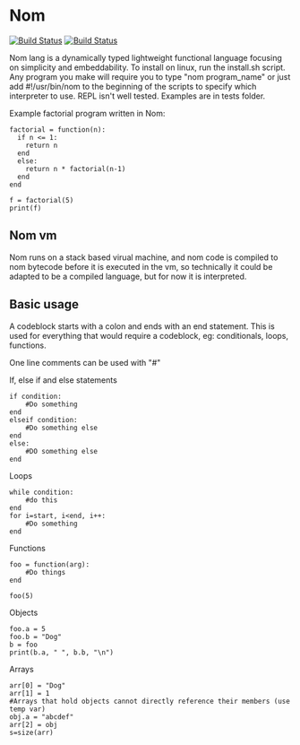 # Nom

[![Build Status](https://upload.wikimedia.org/wikipedia/commons/f/f8/License_icon-mit-88x31-2.svg)]()
[![Build Status](https://travis-ci.org/Mithreindeir/nom.svg?branch=master)](https://travis-ci.org/Mithreindeir/Nom)


Nom lang is a dynamically typed lightweight functional language focusing on simplicity and embeddability.
To install on linux, run the install.sh script. Any program you make will require you to type "nom program_name" or just add #!/usr/bin/nom to the beginning of the scripts to specify which interpreter to use. REPL isn't well tested. Examples are in tests folder.


Example factorial program written in Nom:


    factorial = function(n):
      if n <= 1:
        return n
      end
      else:
        return n * factorial(n-1)
      end
    end
    
    f = factorial(5)
    print(f)

## Nom vm
Nom runs on a stack based virual machine, and nom code is compiled to nom bytecode before it is executed in the vm, so technically it could be adapted to be a compiled language, but for now it is interpreted.

## Basic usage
A codeblock starts with a colon and ends with an end statement. This is used for everything that would require a codeblock, eg: conditionals, loops, functions.

One line comments can be used with "#"

If, else if and else statements

    if condition:
        #Do something
    end
    elseif condition:
        #Do something else
    end
    else:
        #DO something else
    end
Loops
  
    while condition:
        #do this
    end
    for i=start, i<end, i++:
        #Do something
    end

Functions

    foo = function(arg):
        #Do things
    end
    
    foo(5)
Objects
    
    foo.a = 5
    foo.b = "Dog"
    b = foo
    print(b.a, " ", b.b, "\n")
Arrays

    arr[0] = "Dog"
    arr[1] = 1
    #Arrays that hold objects cannot directly reference their members (use temp var)
    obj.a = "abcdef"
    arr[2] = obj
    s=size(arr)
